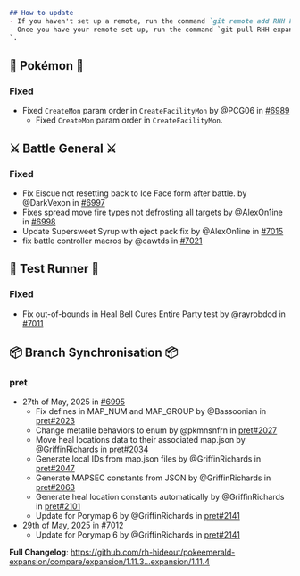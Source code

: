 ```md
## How to update
- If you haven't set up a remote, run the command `git remote add RHH https://github.com/rh-hideout/pokeemerald-expansion`.
- Once you have your remote set up, run the command `git pull RHH expansion/1.11.4
`.
```


## 🐉 Pokémon 🐉
### Fixed
* Fixed `CreateMon` param order in `CreateFacilityMon` by @PCG06 in [#6989](https://github.com/rh-hideout/pokeemerald-expansion/pull/6989)
    - Fixed `CreateMon` param order in `CreateFacilityMon`.

## ⚔️ Battle General ⚔️
### Fixed
* Fix Eiscue not resetting back to Ice Face form after battle. by @DarkVexon in [#6997](https://github.com/rh-hideout/pokeemerald-expansion/pull/6997)
* Fixes spread move fire types not defrosting all targets by @AlexOn1ine in [#6998](https://github.com/rh-hideout/pokeemerald-expansion/pull/6998)
* Update Supersweet Syrup with eject pack fix by @AlexOn1ine in [#7015](https://github.com/rh-hideout/pokeemerald-expansion/pull/7015)
* fix battle controller macros by @cawtds in [#7021](https://github.com/rh-hideout/pokeemerald-expansion/pull/7021)


## 🧪 Test Runner 🧪
### Fixed
* Fix out-of-bounds in Heal Bell Cures Entire Party test by @rayrobdod in [#7011](https://github.com/rh-hideout/pokeemerald-expansion/pull/7011)


## 📦 Branch Synchronisation 📦
### pret
* 27th of May, 2025 in [#6995](https://github.com/rh-hideout/pokeemerald-expansion/pull/6995)
    * Fix defines in MAP_NUM and MAP_GROUP by @Bassoonian in [pret#2023](https://github.com/pret/pokeemerald/pull/2023)
    * Change metatile behaviors to enum by @pkmnsnfrn in [pret#2027](https://github.com/pret/pokeemerald/pull/2027)
    * Move heal locations data to their associated map.json by @GriffinRichards in [pret#2034](https://github.com/pret/pokeemerald/pull/2034)
    * Generate local IDs from map.json files by @GriffinRichards in [pret#2047](https://github.com/pret/pokeemerald/pull/2047)
    * Generate MAPSEC constants from JSON by @GriffinRichards in [pret#2063](https://github.com/pret/pokeemerald/pull/2063)
    * Generate heal location constants automatically by @GriffinRichards in [pret#2101](https://github.com/pret/pokeemerald/pull/2101)
    * Update for Porymap 6 by @GriffinRichards in [pret#2141](https://github.com/pret/pokeemerald/pull/2141)
* 29th of May, 2025 in [#7012](https://github.com/rh-hideout/pokeemerald-expansion/pull/7012)
    * Update for Porymap 6 by @GriffinRichards in [pret#2141](https://github.com/pret/pokeemerald/pull/2141)


**Full Changelog**: https://github.com/rh-hideout/pokeemerald-expansion/compare/expansion/1.11.3...expansion/1.11.4


<!--Last PR: 7021-->
<!--Used to keep track of the last PR merged in case new ones come in before the changelog is done.-->
